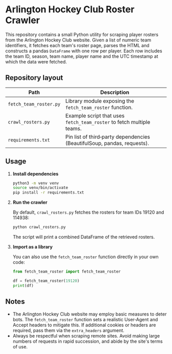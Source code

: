 # Arlington Hockey Club Roster Crawler

This repository contains a small Python utility for scraping player rosters
from the Arlington Hockey Club website.  Given a list of numeric team
identifiers, it fetches each team's roster page, parses the HTML and
constructs a pandas `DataFrame` with one row per player.  Each row includes
the team ID, season, team name, player name and the UTC timestamp at which
the data were fetched.

## Repository layout

| Path                         | Description                                        |
|-----------------------------|----------------------------------------------------|
| `fetch_team_roster.py`      | Library module exposing the `fetch_team_roster` function. |
| `crawl_rosters.py`          | Example script that uses `fetch_team_roster` to fetch multiple teams. |
| `requirements.txt`          | Pin list of third‑party dependencies (BeautifulSoup, pandas, requests). |

## Usage

1. **Install dependencies**

   ```bash
   python3 -m venv venv
   source venv/bin/activate
   pip install -r requirements.txt
   ```

2. **Run the crawler**

   By default, `crawl_rosters.py` fetches the rosters for team IDs 19120 and
   114938:

   ```bash
   python crawl_rosters.py
   ```

   The script will print a combined DataFrame of the retrieved rosters.

3. **Import as a library**

   You can also use the `fetch_team_roster` function directly in your own
   code:

   ```python
   from fetch_team_roster import fetch_team_roster

   df = fetch_team_roster(19120)
   print(df)
   ```

## Notes

* The Arlington Hockey Club website may employ basic measures to deter bots.
  The `fetch_team_roster` function sets a realistic User‑Agent and Accept
  headers to mitigate this.  If additional cookies or headers are required,
  pass them via the `extra_headers` argument.
* Always be respectful when scraping remote sites.  Avoid making large numbers
  of requests in rapid succession, and abide by the site's terms of use.
